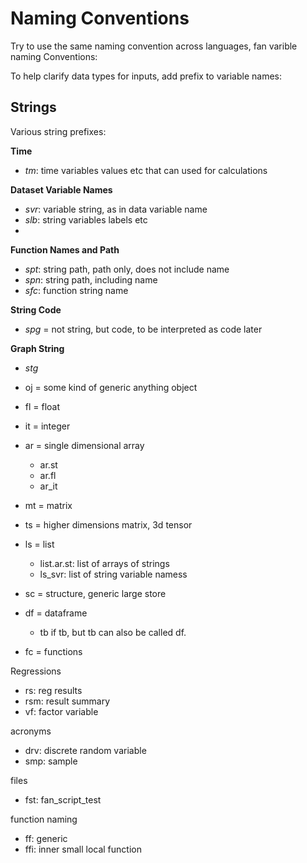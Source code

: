 # Naming Conventions

Try to use the same naming convention across languages, fan varible naming Conventions:

To help clarify data types for inputs, add prefix to variable names:

## Strings

Various string prefixes:

**Time**

- *tm*: time variables values etc that can used for calculations

**Dataset Variable Names**

- *svr*: variable string, as in data variable name
- *slb*: string variables labels etc
-
**Function Names and Path**

- *spt*: string path, path only, does not include name
- *spn*: string path, including name
- *sfc*: function string name

**String Code**

- *spg* = not string, but code, to be interpreted as code later

**Graph String**

- *stg*

- oj = some kind of generic anything object
- fl = float
- it = integer
- ar = single dimensional array
  + ar.st
  + ar.fl
  + ar_it
- mt = matrix
- ts = higher dimensions matrix, 3d tensor
- ls = list
  + list.ar.st: list of arrays of strings
  + ls_svr: list of string variable namess
- sc = structure, generic large store
- df = dataframe
  + tb if tb, but tb can also be called df.
- fc = functions

Regressions

- rs: reg results
- rsm: result summary
- vf: factor variable

acronyms

- drv: discrete random variable
- smp: sample

files

- fst: fan_script_test

function naming

- ff: generic
- ffi: inner small local function
